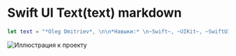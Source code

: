 # Swift UI Text(text) markdown

```swift
let text = "*Oleg Dmitriev*, \n\n*Навыки:* \n~Swift~, ~UIKit~, ~SwiftUI~, ~SnapKit~, ~Core Data~  \n\n*Работа с сетью:* \n~REST API~, ~URLSession~, ~JSON~, \n\n*Дополнительно:* \n@red(Git), @007BFC(GitHub)"
```

![Иллюстрация к проекту](https://api.webdmitriev.com/wp-content/uploads/2025/02/oleg-dmitriev-markdown-swiftui-text.png)



